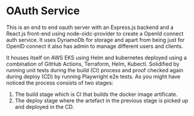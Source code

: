 # OAuth Service
This is an end to end oauth server with an Express.js backend and a React.js front-end using node-oidc-provider to create a OpenId connect auth service. It uses DynamoDb for storage and apart from being just for OpenID connect it also has admin to manage different users and clients.

It houses itself on AWS EKS using Helm and kubernetes deployed using a combination of GitHub Actions, Terraform, Helm, Kubectl. Solidified by running unit tests during the build (CI) process and proof checked again during deploy (CD) by running Playwright e2e tests. As you might have noticed the process consists of two stages:

1. The build stage which is CI that builds the docker image artificate.
2. The deploy stage where the artefact in the previous stage is picked up and deployed in the CD. 
